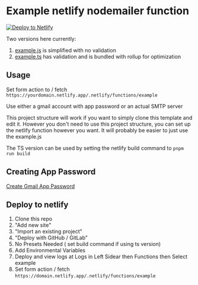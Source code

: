 # Example netlify nodemailer function

[![Deploy to Netlify](https://www.netlify.com/img/deploy/button.svg)](https://app.netlify.com/start/deploy?repository=https://github.com/oliverspeir/nodemailer-netlify-example&branch=main)

Two versions here currently: 

1. [example.js](/src/example.js) is simplified with no validation
2. [example.ts](/src/example.ts) has validation and is bundled with rollup for optimization 

## Usage

Set form action to / fetch `https://yourdomain.netlify.app/.netlify/functions/example`

Use either a gmail account with app password or an actual SMTP server

This project structure will work if you want to simply clone this template and edit it. However you don't need to use this project structure, you can set up the netlify function however you want. It will probably be easier to just use the example.js 

The TS version can be used by setting the netlify build command to `pnpm run build`

## Creating App Password

[Create Gmail App Password](https://security.google.com/settings/security/apppasswords)

## Deploy to netlify

1. Clone this repo
2. "Add new site"
3. "Import an existing project"
4. "Deploy with GitHub / GitLab"
5. No Presets Needed ( set build command if using ts version)
6. Add Environmental Variables
7. Deploy and view logs at Logs in Left Sidear then Functions then Select example
8. Set form action / fetch `https://domain.netlify.app/.netlify/functions/example`
